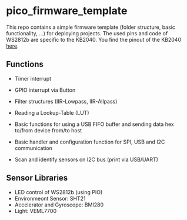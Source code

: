 # pico_firmware_template

This repo contains a simple firmware template (folder structure, basic functionality, ...) for deploying projects. The used pins and code of WS2812b are specific to the KB2040. You find the pinout of the KB2040 [here](https://learn.adafruit.com/adafruit-kb2040/pinouts).

## Functions
- Timer interrupt
- GPIO interrupt via Button

- Filter structures (IIR-Lowpass, IIR-Allpass)
- Reading a Lookup-Table (LUT)
- Basic functions for using a USB FIFO buffer and sending data hex to/from device from/to host
- Basic handler and configuration function for SPI, USB and I2C communication
- Scan and identify sensors on I2C bus (print via USB/UART)

## Sensor Libraries
- LED control of WS2812b (using PIO)
- Environmeont Sensor: SHT21
- Accelerator and Gyroscope: BMI280
- Light: VEML7700
